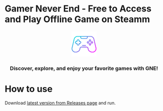 # Gamer Never End - Free to Access and Play Offline Game on Steamm

<h3 align="center">
    <img width="80" alt="logo" src="Logo.png">
</h3>

<h3 align="center">Discover, explore, and enjoy your favorite games with GNE!</h3>

# How to use

Download [latest version from Releases page](https://github.com/MTcong/Gamer-Never-End/releases) and run.
